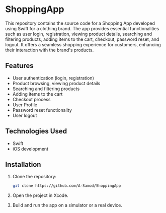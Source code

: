 # ShoppingApp

This repository contains the source code for a Shopping App developed using Swift for a clothing brand. The app provides essential functionalities such as user login, registration, viewing product details, searching and filtering products, adding items to the cart, checkout, password reset, and logout. It offers a seamless shopping experience for customers, enhancing their interaction with the brand's products.

## Features

- User authentication (login, registration)
- Product browsing, viewing product details
- Searching and filtering products
- Adding items to the cart
- Checkout process
- User Profile
- Password reset functionality
- User logout

## Technologies Used

- Swift
- iOS development

## Installation

1. Clone the repository:
   ```bash
   git clone https://github.com/A-Samod/ShoppingApp
   
2. Open the project in Xcode.

3. Build and run the app on a simulator or a real device.
